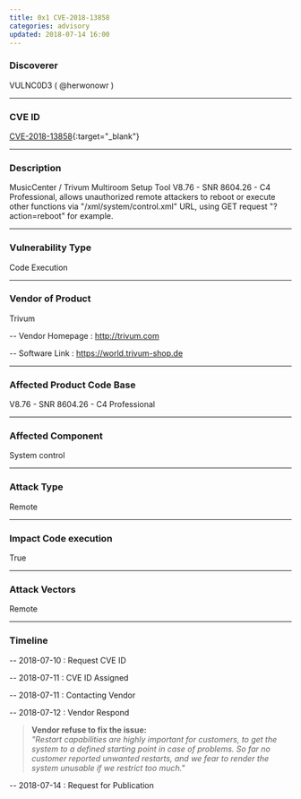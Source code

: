 ```yaml
---
title: 0x1 CVE-2018-13858
categories: advisory
updated: 2018-07-14 16:00
---
```


### Discoverer

VULNC0D3 ( @herwonowr )

---

### CVE ID

[CVE-2018-13858](https://cve.mitre.org/cgi-bin/cvename.cgi?name=CVE-2018-13858){:target="_blank"}

---

### Description

MusicCenter / Trivum Multiroom Setup Tool V8.76 - SNR 8604.26 - C4 Professional, allows unauthorized remote attackers to reboot or execute other functions via "/xml/system/control.xml" URL, using GET request "?action=reboot" for example.

---

### Vulnerability Type

Code Execution

---

### Vendor of Product

Trivum

-- Vendor Homepage : http://trivum.com

-- Software Link : https://world.trivum-shop.de

---

### Affected Product Code Base

V8.76 - SNR 8604.26 - C4 Professional

---

### Affected Component

System control

---

### Attack Type

Remote

---

### Impact Code execution

True

---

### Attack Vectors

Remote

---

### Timeline

-- 2018-07-10 : Request CVE ID

-- 2018-07-11 : CVE ID Assigned

-- 2018-07-11 : Contacting Vendor

-- 2018-07-12 : Vendor Respond

> **Vendor refuse to fix the issue:** <br/>_"Restart capabilities are highly important for customers, to get the system to a defined starting point in case of problems. So far no customer reported unwanted restarts, and we fear to render the system unusable if we restrict too much."_

-- 2018-07-14 : Request for Publication
